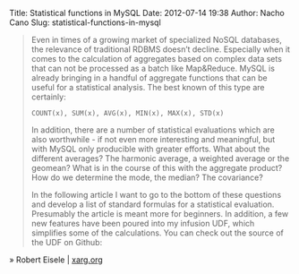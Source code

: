 Title: Statistical functions in MySQL
Date: 2012-07-14 19:38
Author: Nacho Cano
Slug: statistical-functions-in-mysql

> Even in times of a growing market of specialized NoSQL databases, the
> relevance of traditional RDBMS doesn’t decline. Especially when it
> comes to the calculation of aggregates based on complex data sets that
> can not be processed as a batch like Map&Reduce. MySQL is already
> bringing in a handful of aggregate functions that can be useful for a
> statistical analysis. The best known of this type are certainly:
>
>     COUNT(x), SUM(x), AVG(x), MIN(x), MAX(x), STD(x)
>
> In addition, there are a number of statistical evaluations which are
> also worthwhile - if not even more interesting and meaningful, but
> with MySQL only producible with greater efforts. What about the
> different averages? The harmonic average, a weighted average or the
> geomean? What is in the course of this with the aggregate product? How
> do we determine the mode, the median? The covariance?
>
> In the following article I want to go to the bottom of these questions
> and develop a list of standard formulas for a statistical evaluation.
> Presumably the article is meant more for beginners. In addition, a few
> new features have been poured into my infusion UDF, which simplifies
> some of the calculations. You can check out the source of the UDF on
> Github:

» Robert Eisele | [xarg.org][]

  [xarg.org]: http://www.xarg.org/2012/07/statistical-functions-in-mysql/
    "Statistical functions in MySQL"
